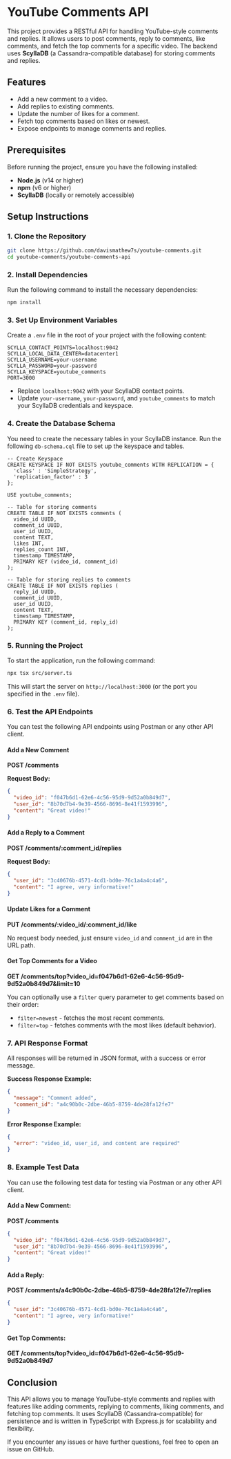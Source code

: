 # YouTube Comments API

This project provides a RESTful API for handling YouTube-style comments and replies. It allows users to post comments, reply to comments, like comments, and fetch the top comments for a specific video. The backend uses **ScyllaDB** (a Cassandra-compatible database) for storing comments and replies.

## Features

- Add a new comment to a video.
- Add replies to existing comments.
- Update the number of likes for a comment.
- Fetch top comments based on likes or newest.
- Expose endpoints to manage comments and replies.

## Prerequisites

Before running the project, ensure you have the following installed:

- **Node.js** (v14 or higher)
- **npm** (v6 or higher)
- **ScyllaDB** (locally or remotely accessible)

## Setup Instructions

### 1. Clone the Repository

```bash
git clone https://github.com/davismathew7s/youtube-comments.git
cd youtube-comments/youtube-comments-api
```

### 2. Install Dependencies

Run the following command to install the necessary dependencies:

```bash
npm install
```

### 3. Set Up Environment Variables

Create a `.env` file in the root of your project with the following content:

```
SCYLLA_CONTACT_POINTS=localhost:9042
SCYLLA_LOCAL_DATA_CENTER=datacenter1
SCYLLA_USERNAME=your-username
SCYLLA_PASSWORD=your-password
SCYLLA_KEYSPACE=youtube_comments
PORT=3000
```

- Replace `localhost:9042` with your ScyllaDB contact points.
- Update `your-username`, `your-password`, and `youtube_comments` to match your ScyllaDB credentials and keyspace.

### 4. Create the Database Schema

You need to create the necessary tables in your ScyllaDB instance. Run the following `db-schema.cql` file to set up the keyspace and tables.

```cql
-- Create Keyspace
CREATE KEYSPACE IF NOT EXISTS youtube_comments WITH REPLICATION = {
  'class' : 'SimpleStrategy',
  'replication_factor' : 3
};

USE youtube_comments;

-- Table for storing comments
CREATE TABLE IF NOT EXISTS comments (
  video_id UUID,
  comment_id UUID,
  user_id UUID,
  content TEXT,
  likes INT,
  replies_count INT,
  timestamp TIMESTAMP,
  PRIMARY KEY (video_id, comment_id)
);

-- Table for storing replies to comments
CREATE TABLE IF NOT EXISTS replies (
  reply_id UUID,
  comment_id UUID,
  user_id UUID,
  content TEXT,
  timestamp TIMESTAMP,
  PRIMARY KEY (comment_id, reply_id)
);
```

### 5. Running the Project

To start the application, run the following command:

```bash
npx tsx src/server.ts
```

This will start the server on `http://localhost:3000` (or the port you specified in the `.env` file).

### 6. Test the API Endpoints

You can test the following API endpoints using Postman or any other API client.

#### Add a New Comment

**POST /comments**

**Request Body:**
```json
{
  "video_id": "f047b6d1-62e6-4c56-95d9-9d52a0b849d7",
  "user_id": "8b70d7b4-9e39-4566-8696-8e41f1593996",
  "content": "Great video!"
}
```

#### Add a Reply to a Comment

**POST /comments/:comment_id/replies**

**Request Body:**
```json
{
  "user_id": "3c40676b-4571-4cd1-bd0e-76c1a4a4c4a6",
  "content": "I agree, very informative!"
}
```

#### Update Likes for a Comment

**PUT /comments/:video_id/:comment_id/like**

No request body needed, just ensure `video_id` and `comment_id` are in the URL path.

#### Get Top Comments for a Video

**GET /comments/top?video_id=f047b6d1-62e6-4c56-95d9-9d52a0b849d7&limit=10**

You can optionally use a `filter` query parameter to get comments based on their order:
- `filter=newest` - fetches the most recent comments.
- `filter=top` - fetches comments with the most likes (default behavior).

### 7. API Response Format

All responses will be returned in JSON format, with a success or error message.

**Success Response Example:**
```json
{
  "message": "Comment added",
  "comment_id": "a4c90b0c-2dbe-46b5-8759-4de28fa12fe7"
}
```

**Error Response Example:**
```json
{
  "error": "video_id, user_id, and content are required"
}
```

### 8. Example Test Data

You can use the following test data for testing via Postman or any other API client.

#### Add a New Comment:

**POST /comments**
```json
{
  "video_id": "f047b6d1-62e6-4c56-95d9-9d52a0b849d7",
  "user_id": "8b70d7b4-9e39-4566-8696-8e41f1593996",
  "content": "Great video!"
}
```

#### Add a Reply:

**POST /comments/a4c90b0c-2dbe-46b5-8759-4de28fa12fe7/replies**
```json
{
  "user_id": "3c40676b-4571-4cd1-bd0e-76c1a4a4c4a6",
  "content": "I agree, very informative!"
}
```

#### Get Top Comments:

**GET /comments/top?video_id=f047b6d1-62e6-4c56-95d9-9d52a0b849d7**

## Conclusion

This API allows you to manage YouTube-style comments and replies with features like adding comments, replying to comments, liking comments, and fetching top comments. It uses ScyllaDB (Cassandra-compatible) for persistence and is written in TypeScript with Express.js for scalability and flexibility.

If you encounter any issues or have further questions, feel free to open an issue on GitHub.
